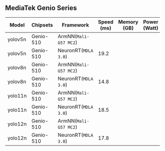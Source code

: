 ## MediaTek Genio Series
  
  | Model   |     Chipsets          |    Framework                |    Speed (ms) |   Memory (GB) |  Power (Watt) |     Temp (°C)    |
  |---------|-----------------------|-----------------------------|---------------|---------------|---------------|------------------|
  | yolov5n  |  Genio-510 | ArmNN(`Mali-G57 MC2`)       |         |           |               |                  |
  | yolov5n  |  Genio-510 | NeuronRT(`MDLA 3.0`)        |  19.2   |           |               |                  |
  | yolov8n  |  Genio-510 | ArmNN(`Mali-G57 MC2`)       |         |           |               |                  |
  | yolov8n  |  Genio-510 | NeuronRT(`MDLA 3.0`)        |  14.8   |           |               |                  |
  | yolo11n  |  Genio-510 | ArmNN(`Mali-G57 MC2`)       |         |           |               |                  |
  | yolo11n  |  Genio-510 | NeuronRT(`MDLA 3.0`)        |  18.5   |           |               |                  |
  | yolo12n |  Genio-510 | ArmNN(`Mali-G57 MC2`)        |         |           |               |                  |
  | yolo12n |  Genio-510 | NeuronRT(`MDLA 3.0`)         |  17.8   |           |               |                  |
